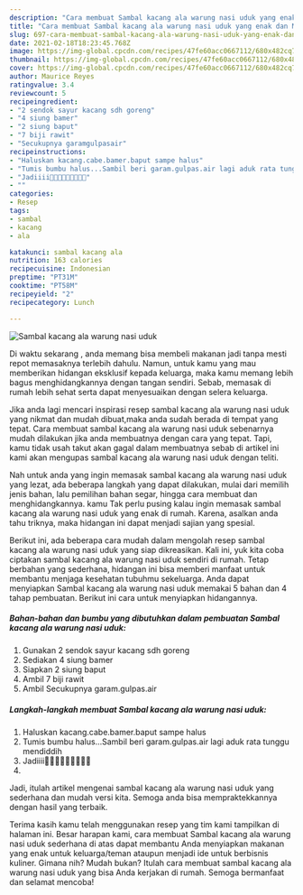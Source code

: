 ```yaml
---
description: "Cara membuat Sambal kacang ala warung nasi uduk yang enak dan Mudah Dibuat"
title: "Cara membuat Sambal kacang ala warung nasi uduk yang enak dan Mudah Dibuat"
slug: 697-cara-membuat-sambal-kacang-ala-warung-nasi-uduk-yang-enak-dan-mudah-dibuat
date: 2021-02-18T18:23:45.768Z
image: https://img-global.cpcdn.com/recipes/47fe60acc0667112/680x482cq70/sambal-kacang-ala-warung-nasi-uduk-foto-resep-utama.jpg
thumbnail: https://img-global.cpcdn.com/recipes/47fe60acc0667112/680x482cq70/sambal-kacang-ala-warung-nasi-uduk-foto-resep-utama.jpg
cover: https://img-global.cpcdn.com/recipes/47fe60acc0667112/680x482cq70/sambal-kacang-ala-warung-nasi-uduk-foto-resep-utama.jpg
author: Maurice Reyes
ratingvalue: 3.4
reviewcount: 5
recipeingredient:
- "2 sendok sayur kacang sdh goreng"
- "4 siung bamer"
- "2 siung baput"
- "7 biji rawit"
- "Secukupnya garamgulpasair"
recipeinstructions:
- "Haluskan kacang.cabe.bamer.baput sampe halus"
- "Tumis bumbu halus...Sambil beri garam.gulpas.air lagi aduk rata tunggu mendiddih"
- "Jadiiii🤤🤤🤤🤤🤤🤤🤤🤤🤤"
- ""
categories:
- Resep
tags:
- sambal
- kacang
- ala

katakunci: sambal kacang ala 
nutrition: 163 calories
recipecuisine: Indonesian
preptime: "PT31M"
cooktime: "PT58M"
recipeyield: "2"
recipecategory: Lunch

---
```



![Sambal kacang ala warung nasi uduk](https://img-global.cpcdn.com/recipes/47fe60acc0667112/680x482cq70/sambal-kacang-ala-warung-nasi-uduk-foto-resep-utama.jpg)

Di waktu  sekarang , anda memang bisa membeli makanan jadi tanpa mesti repot memasaknya terlebih dahulu. Namun, untuk kamu yang mau memberikan hidangan eksklusif kepada keluarga, maka kamu memang lebih bagus menghidangkannya dengan tangan sendiri. Sebab, memasak di rumah lebih sehat serta dapat menyesuaikan dengan selera keluarga.

Jika anda lagi mencari inspirasi resep sambal kacang ala warung nasi uduk yang nikmat dan mudah dibuat,maka anda sudah berada di tempat yang tepat. Cara membuat sambal kacang ala warung nasi uduk  sebenarnya mudah dilakukan jika anda membuatnya dengan cara yang tepat. Tapi, kamu tidak usah takut akan gagal dalam membuatnya 
sebab di artikel ini kami akan mengupas sambal kacang ala warung nasi uduk dengan teliti.  



Nah untuk anda yang ingin memasak sambal kacang ala warung nasi uduk yang lezat, ada beberapa langkah yang dapat dilakukan, mulai dari memilih jenis bahan, lalu pemilihan bahan segar, hingga cara membuat dan menghidangkannya. kamu Tak perlu pusing kalau ingin memasak sambal kacang ala warung nasi uduk yang enak di rumah. Karena, asalkan anda  tahu triknya, maka hidangan ini dapat menjadi sajian yang spesial.

Berikut ini, ada beberapa cara mudah dalam mengolah resep sambal kacang ala warung nasi uduk yang siap dikreasikan. Kali ini, yuk kita coba ciptakan sambal kacang ala warung nasi uduk sendiri di rumah. Tetap berbahan yang sederhana, hidangan ini bisa memberi manfaat untuk membantu menjaga kesehatan tubuhmu sekeluarga. Anda dapat menyiapkan Sambal kacang ala warung nasi uduk memakai 5 bahan dan 4 tahap pembuatan. Berikut ini cara untuk menyiapkan hidangannya.

<!--inarticleads1-->

##### Bahan-bahan dan bumbu yang dibutuhkan dalam pembuatan Sambal kacang ala warung nasi uduk:

1. Gunakan 2 sendok sayur kacang sdh goreng
1. Sediakan 4 siung bamer
1. Siapkan 2 siung baput
1. Ambil 7 biji rawit
1. Ambil Secukupnya garam.gulpas.air




<!--inarticleads2-->

##### Langkah-langkah membuat Sambal kacang ala warung nasi uduk:

1. Haluskan kacang.cabe.bamer.baput sampe halus
1. Tumis bumbu halus...Sambil beri garam.gulpas.air lagi aduk rata tunggu mendiddih
1. Jadiiii🤤🤤🤤🤤🤤🤤🤤🤤🤤
1. 




Jadi, itulah artikel mengenai  sambal kacang ala warung nasi uduk  yang sederhana dan mudah versi kita. Semoga anda bisa mempraktekkannya dengan hasil yang terbaik. 

Terima kasih kamu telah menggunakan resep yang tim kami tampilkan di halaman ini. Besar harapan kami, cara membuat  Sambal kacang ala warung nasi uduk sederhana di atas dapat membantu Anda menyiapkan makanan yang enak untuk keluarga/teman ataupun menjadi ide untuk berbisnis kuliner. Gimana nih? Mudah bukan? Itulah cara membuat sambal kacang ala warung nasi uduk yang bisa Anda kerjakan di rumah. Semoga bermanfaat dan selamat mencoba!

